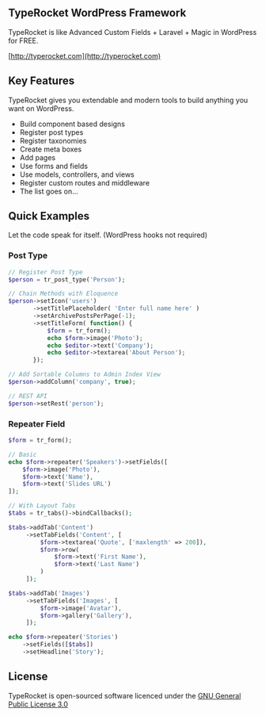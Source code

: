 ## TypeRocket WordPress Framework

TypeRocket is like Advanced Custom Fields + Laravel + Magic in WordPress for FREE.

[http://typerocket.com](http://typerocket.com)

## Key Features

TypeRocket gives you extendable and modern tools to build anything you want on WordPress.

- Build component based designs
- Register post types
- Register taxonomies
- Create meta boxes
- Add pages
- Use forms and fields
- Use models, controllers, and views
- Register custom routes and middleware
- The list goes on...

## Quick Examples

Let the code speak for itself. (WordPress hooks not required)

### Post Type

```php
// Register Post Type
$person = tr_post_type('Person');

// Chain Methods with Eloquence
$person->setIcon('users')
       ->setTitlePlaceholder( 'Enter full name here' )
       ->setArchivePostsPerPage(-1);
       ->setTitleForm( function() {
           $form = tr_form();
           echo $form->image('Photo');
           echo $editor->text('Company');
           echo $editor->textarea('About Person');
       });

// Add Sortable Columns to Admin Index View
$person->addColumn('company', true);

// REST API
$person->setRest('person');
```

### Repeater Field

```php
$form = tr_form();

// Basic
echo $form->repeater('Speakers')->setFields([
    $form->image('Photo'),
    $form->text('Name'),
    $form->text('Slides URL')
]);

// With Layout Tabs
$tabs = tr_tabs()->bindCallbacks();

$tabs->addTab('Content')
     ->setTabFields('Content', [
         $form->textarea('Quote', ['maxlength' => 200]),
         $form->row(
             $form->text('First Name'),
             $form->text('Last Name')
         )
     ]);

$tabs->addTab('Images')
     ->setTabFields('Images', [
         $form->image('Avatar'),
         $form->gallery('Gallery'),
     ]);

echo $form->repeater('Stories')
    ->setFields([$tabs])
    ->setHeadline('Story');
```

## License

TypeRocket is open-sourced software licenced under the [GNU General Public License 3.0](https://www.gnu.org/licenses/gpl-3.0.en.html)